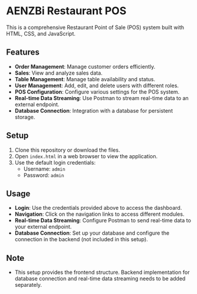 # AENZBi Restaurant POS

This is a comprehensive Restaurant Point of Sale (POS) system built with HTML, CSS, and JavaScript.

## Features

- **Order Management**: Manage customer orders efficiently.
- **Sales**: View and analyze sales data.
- **Table Management**: Manage table availability and status.
- **User Management**: Add, edit, and delete users with different roles.
- **POS Configuration**: Configure various settings for the POS system.
- **Real-time Data Streaming**: Use Postman to stream real-time data to an external endpoint.
- **Database Connection**: Integration with a database for persistent storage.

## Setup

1. Clone this repository or download the files.
2. Open `index.html` in a web browser to view the application.
3. Use the default login credentials: 
   - Username: `admin`
   - Password: `admin`

## Usage

- **Login**: Use the credentials provided above to access the dashboard.
- **Navigation**: Click on the navigation links to access different modules.
- **Real-time Data Streaming**: Configure Postman to send real-time data to your external endpoint.
- **Database Connection**: Set up your database and configure the connection in the backend (not included in this setup).

## Note

- This setup provides the frontend structure. Backend implementation for database connection and real-time data streaming needs to be added separately.
